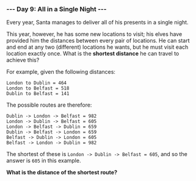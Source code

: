 ### --- Day 9: All in a Single Night ---

Every year, Santa manages to deliver all of his presents in a single night.

This year, however, he has some new locations to visit; his elves have
provided him the distances between every pair of locations. He can start
and end at any two (different) locations he wants, but he must visit each
location exactly once. What is the **shortest distance** he can travel to
achieve this?

For example, given the following distances:

```
London to Dublin = 464
London to Belfast = 518
Dublin to Belfast = 141
```

The possible routes are therefore:

```
Dublin -> London -> Belfast = 982
London -> Dublin -> Belfast = 605
London -> Belfast -> Dublin = 659
Dublin -> Belfast -> London = 659
Belfast -> Dublin -> London = 605
Belfast -> London -> Dublin = 982
```

The shortest of these is `London -> Dublin -> Belfast = 605`, and so the
answer is `605` in this example.

**What is the distance of the shortest route?**
